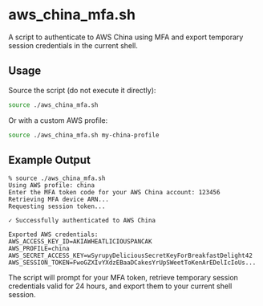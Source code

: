 # aws_china_mfa.sh

A script to authenticate to AWS China using MFA and export temporary session credentials in the current shell.

## Usage

Source the script (do not execute it directly):

```bash
source ./aws_china_mfa.sh
```

Or with a custom AWS profile:

```bash
source ./aws_china_mfa.sh my-china-profile
```

## Example Output

```
% source ./aws_china_mfa.sh
Using AWS profile: china
Enter the MFA token code for your AWS China account: 123456
Retrieving MFA device ARN...
Requesting session token...

✓ Successfully authenticated to AWS China

Exported AWS credentials:
AWS_ACCESS_KEY_ID=AKIAWHEATLICIOUSPANCAK
AWS_PROFILE=china
AWS_SECRET_ACCESS_KEY=wSyrupyDeliciousSecretKeyForBreakfastDelight42
AWS_SESSION_TOKEN=FwoGZXIvYXdzEBaaDCakesYrUpSWeetToKenArEDelIcIoUs...
```

The script will prompt for your MFA token, retrieve temporary session credentials valid for 24 hours, and export them to your current shell session.
